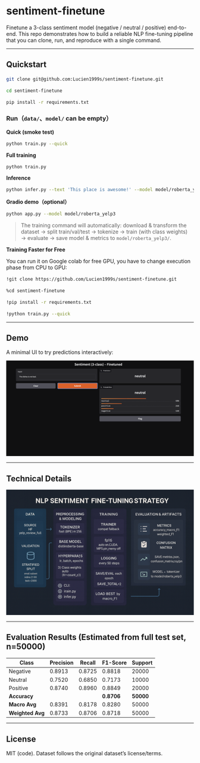 # sentiment-finetune

Finetune a 3-class sentiment model (negative / neutral / positive) end-to-end.
This repo demonstrates how to build a reliable NLP fine-tuning pipeline that you can clone, run, and reproduce with a single command.

---

## Quickstart

```bash
git clone git@github.com:Lucien1999s/sentiment-finetune.git
```

```bash
cd sentiment-finetune
```

```bash
pip install -r requirements.txt
```

### Run（`data/`、`model/` can be empty）

**Quick (smoke test)**

```bash
python train.py --quick
```

**Full training**

```bash
python train.py
```

**Inference**

```bash
python infer.py --text 'This place is awesome!' --model model/roberta_yelp3
```

**Gradio demo（optional）**

```bash
python app.py --model model/roberta_yelp3
```

> The training command will automatically: download & transform the dataset → split train/val/test → tokenize → train (with class weights) → evaluate → save model & metrics to `model/roberta_yelp3/`.

**Training Faster for Free**

You can run it on Google colab for free GPU, you have to change execution phase from CPU to GPU:

```bash
!git clone https://github.com/Lucien1999s/sentiment-finetune.git
```

```bash
%cd sentiment-finetune
```

```bash
!pip install -r requirements.txt
```

```bash
!python train.py --quick
```

---

## Demo

A minimal UI to try predictions interactively:

![Gradio demo](doc/gradio_ui.png)

---

## Technical Details

[![Alt text](doc/finetune_strategy.png)](doc/finetuning_guide.md)


---

## Evaluation Results (Estimated from full test set, n=50000)

| Class     | Precision | Recall  | F1-Score | Support |
|-----------|-----------|---------|----------|---------|
| Negative  | 0.8913    | 0.8725  | 0.8818   | 20000   |
| Neutral   | 0.7520    | 0.6850  | 0.7173   | 10000   |
| Positive  | 0.8740    | 0.8960  | 0.8849   | 20000   |
| **Accuracy**     |           |         | **0.8706** | **50000** |
| **Macro Avg**    | 0.8391    | 0.8178  | 0.8280   | 50000   |
| **Weighted Avg** | 0.8733    | 0.8706  | 0.8718   | 50000   |

---

## License

MIT (code). Dataset follows the original dataset’s license/terms.
